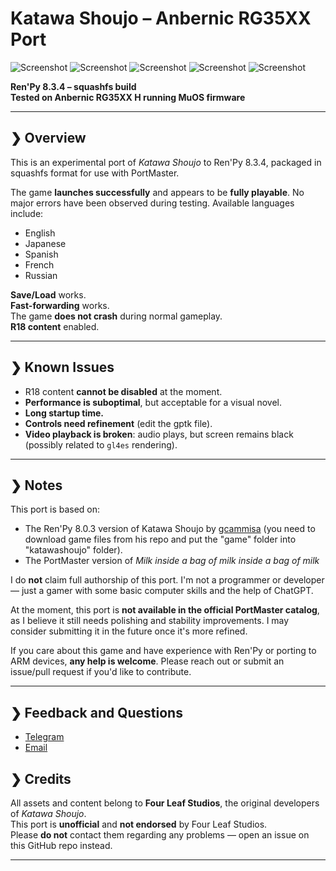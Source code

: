 # Katawa Shoujo – Anbernic RG35XX Port

![Screenshot](https://raw.githubusercontent.com/kokseen1/ks-web-client/main/assets/ui/sd-emi-c.png)
![Screenshot](https://raw.githubusercontent.com/kokseen1/ks-web-client/main/assets/ui/sd-hanako-c.png)
![Screenshot](https://raw.githubusercontent.com/kokseen1/ks-web-client/main/assets/ui/sd-lilly-c.png)
![Screenshot](https://raw.githubusercontent.com/kokseen1/ks-web-client/main/assets/ui/sd-rin-c.png)
![Screenshot](https://raw.githubusercontent.com/kokseen1/ks-web-client/main/assets/ui/sd-shizune-c.png)

**Ren'Py 8.3.4 – squashfs build**  
**Tested on Anbernic RG35XX H running MuOS firmware**

---

## ❯ Overview

This is an experimental port of *Katawa Shoujo* to Ren'Py 8.3.4, packaged in squashfs format for use with PortMaster.

The game **launches successfully** and appears to be **fully playable**. No major errors have been observed during testing. Available languages include:  
- English  
- Japanese  
- Spanish  
- French  
- Russian  

**Save/Load** works.  
**Fast-forwarding** works.  
The game **does not crash** during normal gameplay.  
**R18 content** enabled.

---

## ❯ Known Issues

- R18 content **cannot be disabled** at the moment.  
- **Performance is suboptimal**, but acceptable for a visual novel.  
- **Long startup time.**  
- **Controls need refinement** (edit the gptk file).  
- **Video playback is broken**: audio plays, but screen remains black (possibly related to `gl4es` rendering).

---

## ❯ Notes

This port is based on:  
- The Ren'Py 8.0.3 version of Katawa Shoujo by [gcammisa](https://github.com/gcammisa/KatawaShoujo-RenPy8)  (you need to download game files from his repo and put the "game" folder into "katawashoujo" folder).
- The PortMaster version of *Milk inside a bag of milk inside a bag of milk*

I do **not** claim full authorship of this port. I'm not a programmer or developer — just a gamer with some basic computer skills and the help of ChatGPT.

At the moment, this port is **not available in the official PortMaster catalog**, as I believe it still needs polishing and stability improvements. I may consider submitting it in the future once it's more refined.

If you care about this game and have experience with Ren'Py or porting to ARM devices, **any help is welcome**. Please reach out or submit an issue/pull request if you'd like to contribute.

---

## ❯ Feedback and Questions

- [Telegram](t.me/y2kpunk)
- [Email](fedeeeer45@gmail.com)


## ❯ Credits

All assets and content belong to **Four Leaf Studios**, the original developers of *Katawa Shoujo*.  
This port is **unofficial** and **not endorsed** by Four Leaf Studios.  
Please **do not** contact them regarding any problems — open an issue on this GitHub repo instead.

---
